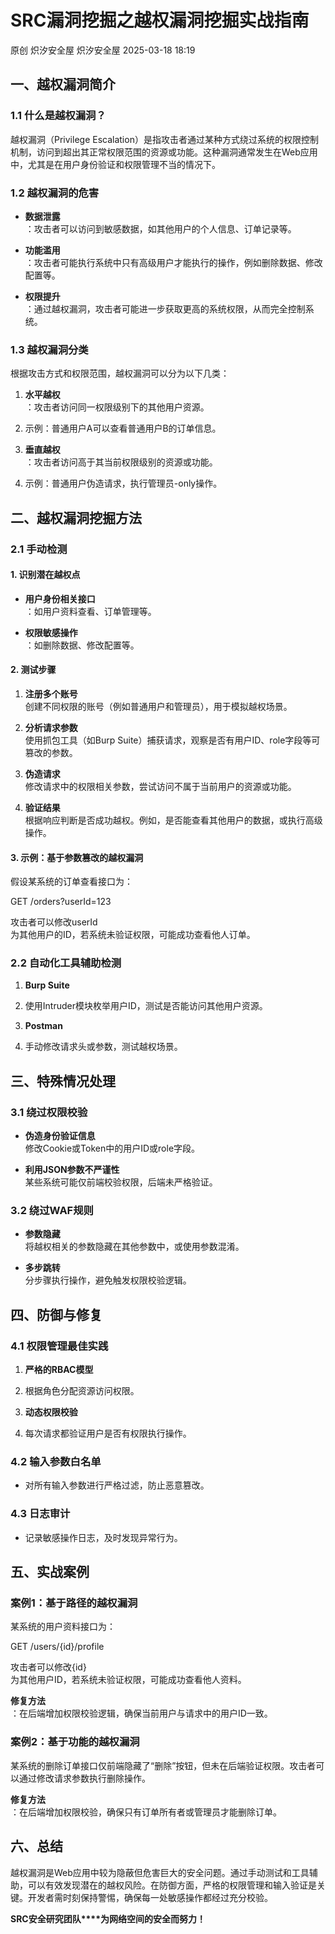 #  SRC漏洞挖掘之越权漏洞挖掘实战指南   
原创 炽汐安全屋  炽汐安全屋   2025-03-18 18:19  
  
## 一、越权漏洞简介  
### 1.1 什么是越权漏洞？  
  
越权漏洞（Privilege Escalation）是指攻击者通过某种方式绕过系统的权限控制机制，访问到超出其正常权限范围的资源或功能。这种漏洞通常发生在Web应用中，尤其是在用户身份验证和权限管理不当的情况下。  
### 1.2 越权漏洞的危害  
- **数据泄露**  
：攻击者可以访问到敏感数据，如其他用户的个人信息、订单记录等。  
  
- **功能滥用**  
：攻击者可能执行系统中只有高级用户才能执行的操作，例如删除数据、修改配置等。  
  
- **权限提升**  
：通过越权漏洞，攻击者可能进一步获取更高的系统权限，从而完全控制系统。  
  
### 1.3 越权漏洞分类  
  
根据攻击方式和权限范围，越权漏洞可以分为以下几类：  
1. **水平越权**  
：攻击者访问同一权限级别下的其他用户资源。  
  
1. 示例：普通用户A可以查看普通用户B的订单信息。  
  
1. **垂直越权**  
：攻击者访问高于其当前权限级别的资源或功能。  
  
1. 示例：普通用户伪造请求，执行管理员-only操作。  
  
## 二、越权漏洞挖掘方法  
### 2.1 手动检测  
#### 1. 识别潜在越权点  
- **用户身份相关接口**  
：如用户资料查看、订单管理等。  
  
- **权限敏感操作**  
：如删除数据、修改配置等。  
  
#### 2. 测试步骤  
1. **注册多个账号**  
创建不同权限的账号（例如普通用户和管理员），用于模拟越权场景。  
  
1. **分析请求参数**  
使用抓包工具（如Burp Suite）捕获请求，观察是否有用户ID、role字段等可篡改的参数。  
  
1. **伪造请求**  
修改请求中的权限相关参数，尝试访问不属于当前用户的资源或功能。  
  
1. **验证结果**  
根据响应判断是否成功越权。例如，是否能查看其他用户的数据，或执行高级操作。  
  
#### 3. 示例：基于参数篡改的越权漏洞  
  
假设某系统的订单查看接口为：  
  
GET /orders?userId=123  
  
攻击者可以修改userId  
为其他用户的ID，若系统未验证权限，可能成功查看他人订单。  
### 2.2 自动化工具辅助检测  
1. **Burp Suite**  
1. 使用Intruder模块枚举用户ID，测试是否能访问其他用户资源。  
  
1. **Postman**  
1. 手动修改请求头或参数，测试越权场景。  
  
## 三、特殊情况处理  
### 3.1 绕过权限校验  
- **伪造身份验证信息**  
修改Cookie或Token中的用户ID或role字段。  
  
- **利用JSON参数不严谨性**  
某些系统可能仅前端校验权限，后端未严格验证。  
  
### 3.2 绕过WAF规则  
- **参数隐藏**  
将越权相关的参数隐藏在其他参数中，或使用参数混淆。  
  
- **多步跳转**  
分步骤执行操作，避免触发权限校验逻辑。  
  
## 四、防御与修复  
### 4.1 权限管理最佳实践  
1. **严格的RBAC模型**  
1. 根据角色分配资源访问权限。  
  
1. **动态权限校验**  
1. 每次请求都验证用户是否有权限执行操作。  
  
### 4.2 输入参数白名单  
- 对所有输入参数进行严格过滤，防止恶意篡改。  
  
### 4.3 日志审计  
- 记录敏感操作日志，及时发现异常行为。  
  
## 五、实战案例  
### 案例1：基于路径的越权漏洞  
  
某系统的用户资料接口为：  
  
GET /users/{id}/profile  
  
攻击者可以修改{id}  
为其他用户ID，若系统未验证权限，可能成功查看他人资料。  
  
**修复方法**  
：在后端增加权限校验逻辑，确保当前用户与请求中的用户ID一致。  
### 案例2：基于功能的越权漏洞  
  
某系统的删除订单接口仅前端隐藏了“删除”按钮，但未在后端验证权限。攻击者可以通过修改请求参数执行删除操作。  
  
**修复方法**  
：在后端增加权限校验，确保只有订单所有者或管理员才能删除订单。  
## 六、总结  
  
越权漏洞是Web应用中较为隐蔽但危害巨大的安全问题。通过手动测试和工具辅助，可以有效发现潜在的越权风险。在防御方面，严格的权限管理和输入验证是关键。开发者需时刻保持警惕，确保每一处敏感操作都经过充分校验。  
  
**SRC安全研究团队****为网络空间的安全而努力！**  
  
  
